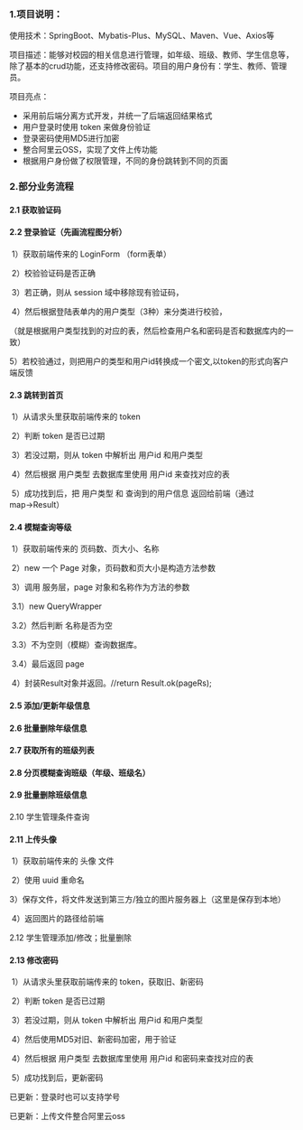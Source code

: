### 1.项目说明：

使用技术：SpringBoot、Mybatis-Plus、MySQL、Maven、Vue、Axios等

项目描述：能够对校园的相关信息进行管理，如年级、班级、教师、学生信息等，除了基本的crud功能，还支持修改密码。项目的用户身份有：学生、教师、管理员。

项目亮点：

- 采用前后端分离方式开发，并统一了后端返回结果格式
- 用户登录时使用 token 来做身份验证
- 登录密码使用MD5进行加密
- 整合阿里云OSS，实现了文件上传功能
- 根据用户身份做了权限管理，不同的身份跳转到不同的页面

### 2.部分业务流程

#### 	2.1 获取验证码

#### 	2.2 登录验证（先画流程图分析）

​			1）获取前端传来的 LoginForm （form表单）

​			2）校验验证码是否正确

​			3）若正确，则从 session 域中移除现有验证码，

​			4）然后根据登陆表单内的用户类型（3种）来分类进行校验，

​				（就是根据用户类型找到的对应的表，然后检查用户名和密码是否和数据库内的一致）

​			5）若校验通过，则把用户的类型和用户id转换成一个密文,以token的形式向客户端反馈

#### 	2.3 跳转到首页

​			1）从请求头里获取前端传来的 token

​			2）判断 token 是否已过期

​			3）若没过期，则从 token 中解析出 用户id 和用户类型

​			4）然后根据 用户类型 去数据库里使用 用户id 来查找对应的表

​			5）成功找到后，把 用户类型 和 查询到的用户信息 返回给前端（通过map→Result）

#### 	2.4 模糊查询等级

​			1）获取前端传来的 页码数、页大小、名称

​			2）new 一个 Page 对象，页码数和页大小是构造方法参数

​			3）调用 服务层，page 对象和名称作为方法的参数

​				3.1）new QueryWrapper

​				3.2）然后判断 名称是否为空

​				3.3）不为空则（模糊）查询数据库。

​				3.4）最后返回 page

​			4）封装Result对象并返回。//return Result.ok(pageRs);

#### 	2.5 添加/更新年级信息

#### 	2.6 批量删除年级信息

#### 2.7 获取所有的班级列表

#### 2.8 分页模糊查询班级（年级、班级名）

#### 2.9 批量删除班级信息

2.10 学生管理条件查询

#### 2.11 上传头像

​			1）获取前端传来的 头像 文件

​			2）使用 uuid 重命名

​			3）保存文件，将文件发送到第三方/独立的图片服务器上（这里是保存到本地）

​			4）返回图片的路径给前端

2.12 学生管理添加/修改；批量删除

#### 2.13 修改密码

​			1）从请求头里获取前端传来的 token，获取旧、新密码

​			2）判断 token 是否已过期

​			3）若没过期，则从 token 中解析出 用户id 和用户类型

​			4）然后使用MD5对旧、新密码加密，用于验证

​			4）然后根据 用户类型 去数据库里使用 用户id 和密码来查找对应的表

​			5）成功找到后，更新密码



已更新：登录时也可以支持学号

已更新：上传文件整合阿里云oss
